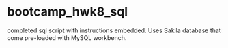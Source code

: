 # bootcamp_hwk8_sql
completed sql script with instructions embedded. Uses Sakila database that come pre-loaded with MySQL workbench.
